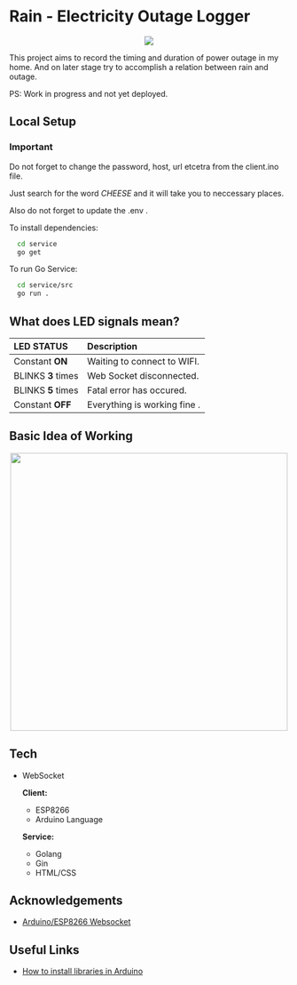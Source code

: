 # Rain - Electricity Outage Logger

<p align="center">
<img  src="https://user-images.githubusercontent.com/18065510/179917848-ceeceda2-df99-4c05-8d31-cb106057249c.gif">
</p>

This project aims to record the timing and duration of power outage in my home.
And on later stage try to accomplish a relation between rain and outage.

PS: Work in progress and not yet deployed.

## Local Setup

### **Important**

Do not forget to change the password, host, url etcetra from the client.ino file.

Just search for the word _CHEESE_ and it will take you to neccessary places.

Also do not forget to update the .env .

To install dependencies:

```bash
  cd service
  go get
```

To run Go Service:

```bash
  cd service/src
  go run .
```

## What does LED signals mean?

| LED STATUS         | Description                  |
| :----------------- | :--------------------------- |
| Constant **ON**    | Waiting to connect to WIFI.  |
| BLINKS **3** times | Web Socket disconnected.     |
| BLINKS **5** times | Fatal error has occured.     |
| Constant **OFF**   | Everything is working fine . |

## Basic Idea of Working

<p align="center">
<img width=500px src="https://user-images.githubusercontent.com/18065510/179768856-cf1fc661-fc1e-4894-ab77-eb12dc72763a.png">
</p>

## Tech

- WebSocket

  **Client:**

  - ESP8266
  - Arduino Language

  **Service:**

  - Golang
  - Gin
  - HTML/CSS

## Acknowledgements

- [Arduino/ESP8266 Websocket](https://github.com/Links2004/arduinoWebSockets)

## Useful Links

- [How to install libraries in Arduino](https://docs.arduino.cc/software/ide-v1/tutorials/installing-libraries)
